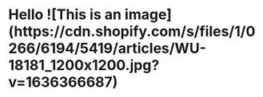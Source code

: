 <h1>Hello</h>
![This is an image](https://cdn.shopify.com/s/files/1/0266/6194/5419/articles/WU-18181_1200x1200.jpg?v=1636366687)
